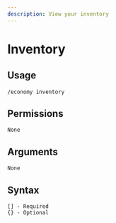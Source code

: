 ```yaml
---
description: View your inventory
---
```


# Inventory

## Usage

```
/economy inventory
```

## **Permissions**

```
None
```

## **Arguments**

```
None
```

## Syntax

```
[] - Required
{} - Optional
```
